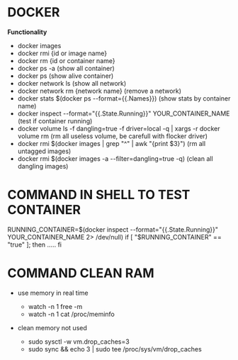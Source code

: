 DOCKER
======

**Functionality**

- docker images
- docker rmi {id or image name}
- docker rm {id or container name} 
- docker ps -a (show all container)
- docker ps (show alive container)
- docker network ls (show all network)
- docker network rm {network name} (remove a network)
- docker stats $(docker ps --format={{.Names}}) (show stats by container name)
- docker inspect --format="{{.State.Running}}" YOUR_CONTAINER_NAME (test if container running)
- docker volume ls -f dangling=true -f driver=local -q | xargs -r docker volume rm (rm all useless volume, be carefull with flocker driver)
- docker rmi $(docker images | grep "^<none>" | awk "{print $3}") (rm all untagged images)
- docker rmi $(docker images -a --filter=dangling=true -q) (clean all dangling images)

COMMAND IN SHELL TO TEST CONTAINER
==================================
RUNNING_CONTAINER=$(docker inspect --format="{{.State.Running}}" YOUR_CONTAINER_NAME 2> /dev/null)
if [ "$RUNNING_CONTAINER" == "true" ]; then
  .....
fi

COMMAND CLEAN RAM
=================

- use memory in real time
  - watch -n 1 free -m
  - watch -n 1 cat /proc/meminfo

- clean memory not used
  - sudo sysctl -w vm.drop_caches=3
  - sudo sync && echo 3 | sudo tee /proc/sys/vm/drop_caches